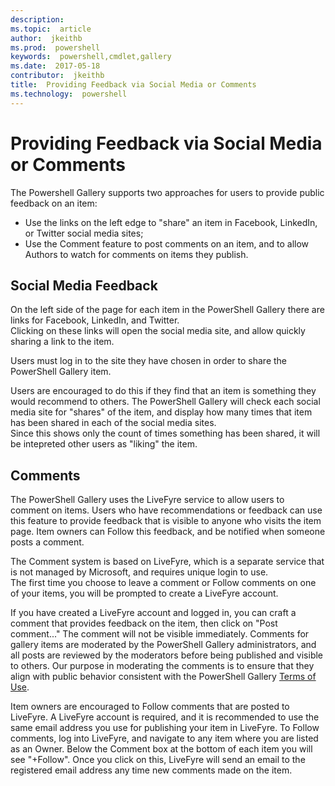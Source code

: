 ```yaml
---
description:  
ms.topic:  article
author:  jkeithb
ms.prod:  powershell
keywords:  powershell,cmdlet,gallery
ms.date:  2017-05-18
contributor:  jkeithb
title:  Providing Feedback via Social Media or Comments
ms.technology:  powershell
---
```


# Providing Feedback via Social Media or Comments

The Powershell Gallery supports two approaches for users to provide public feedback on an item:

* Use the links on the left edge to "share" an item in Facebook, LinkedIn, or Twitter social media sites;
* Use the Comment feature to post comments on an item, and to allow Authors to watch for comments on items they publish.

## Social Media Feedback
On the left side of the page for each item in the PowerShell Gallery there are links for Facebook, LinkedIn, and Twitter.   
Clicking on these links will open the social media site, and allow quickly sharing a link to the item.

Users must log in to the site they have chosen in order to share the PowerShell Gallery item.     

Users are encouraged to do this if they find that an item is something they would recommend to others. 
The PowerShell Gallery will check each social media site for "shares" of the item, and display how many times that item has been shared in each of the social media sites.  
Since this shows only the count of times something has been shared, it will be intepreted other users as "liking" the item.


## Comments
The PowerShell Gallery uses the LiveFyre service to allow users to comment on items.
Users who have recommendations or feedback can use this feature to provide feedback that is visible to anyone who visits the item page.
Item owners can Follow this feedback, and be notified when someone posts a comment. 

The Comment system is based on LiveFyre, which is a separate service that is not managed by Microsoft, and requires unique login to use.  
The first time you choose to leave a comment or Follow comments on one of your items, you will be prompted to create a LiveFyre account.

If you have created a LiveFyre account and logged in, you can craft a comment that provides feedback on the item, then click on "Post comment..."
The comment will not be visible immediately. 
Comments for gallery items are moderated by the PowerShell Gallery administrators, and all posts are reviewed by the moderators before being published and visible to others.
Our purpose in moderating the comments is to ensure that they align with public behavior consistent with the PowerShell Gallery [Terms of Use](https://www.powershellgallery.com/policies/Terms).  

Item owners are encouraged to Follow comments that are posted to LiveFyre. 
A LiveFyre account is required, and it is recommended to use the same email address you use for publishing your item in LiveFyre. 
To Follow comments, log into LiveFyre, and navigate to any item where you are listed as an Owner. 
Below the Comment box at the bottom of each item you will see "+Follow". 
Once you click on this, LiveFyre will send an email to the registered email address any time new comments made on the item.

